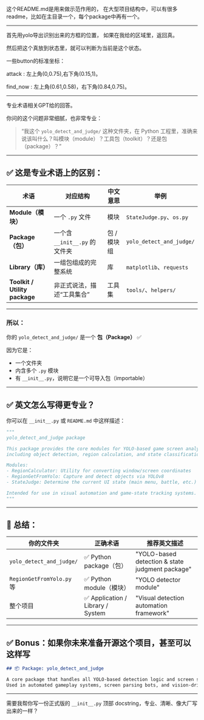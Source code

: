 这个README.md是用来做示范作用的，
在大型项目结构中，可以有很多readme，比如在主目录一个，每个package中再有一个。

---

首先用yolo导出识别出来的方框的位置，
如果在我给的区域里，返回真。

然后把这个真放到状态里，就可以判断为当前是这个状态。



一些button的标准坐标：

attack : 左上角(0,0.75),右下角(0.15,1)。

find_now : 左上角(0.61,0.58)，右下角(0.84,0.75)。


---

专业术语相关GPT给的回答。

你问的这个问题非常细腻，也非常专业：

> “我这个 `yolo_detect_and_judge/` 这种文件夹，在 Python 工程里，准确来说该叫什么？叫模块（module）？工具包（toolkit）？还是包（package）？”

---

## ✅ 这是专业术语上的区别：

| 术语                            | 对应结构                   | 中文意思    | 举例                       |
| ----------------------------- | ---------------------- | ------- | ------------------------ |
| **Module（模块）**                | 一个 `.py` 文件            | 模块      | `StateJudge.py`、`os.py`  |
| **Package（包）**                | 一个含 `__init__.py` 的文件夹 | 包 / 模块组 | `yolo_detect_and_judge/` |
| **Library（库）**                | 一组包组成的完整系统             | 库       | `matplotlib`、`requests`  |
| **Toolkit / Utility package** | 非正式说法，描述“工具集合”         | 工具集     | `tools/`、`helpers/`      |

---

### 所以：

你的 `yolo_detect_and_judge/` 是一个 **包（Package）** ✅

因为它是：

* 一个文件夹
* 内含多个 `.py` 模块
* 有 `__init__.py`，说明它是一个可导入包（importable）

---

## ✅ 英文怎么写得更专业？

你可以在 `__init__.py` 或 `README.md` 中这样描述：

```python
"""
yolo_detect_and_judge package

This package provides the core modules for YOLO-based game screen analysis,
including object detection, region calculation, and state classification.

Modules:
- RegionCalculator: Utility for converting window/screen coordinates
- RegionGetFromYolo: Capture and detect objects via YOLOv8
- StateJudge: Determine the current UI state (main menu, battle, etc.)

Intended for use in visual automation and game-state tracking systems.
"""
```

---

## 📌 总结：

| 你的文件夹                    | 正确术语                             | 推荐英文描述                                          |
| ------------------------ | -------------------------------- | ----------------------------------------------- |
| `yolo_detect_and_judge/` | ✅ Python package（包）              | "YOLO-based detection & state judgment package" |
| `RegionGetFromYolo.py` 等 | ✅ Python module（模块）              | "YOLO detector module"                          |
| 整个项目                     | ✅ Application / Library / System | "Visual detection automation framework"         |

---

## ✅ Bonus：如果你未来准备开源这个项目，甚至可以这样写

```markdown
## 📦 Package: yolo_detect_and_judge

A core package that handles all YOLO-based detection logic and screen state classification.
Used in automated gameplay systems, screen parsing bots, and vision-driven agents.
```

---

需要我帮你写一份正式版的 `__init__.py` 顶部 docstring，专业、清晰、像大厂写出来的一样？
